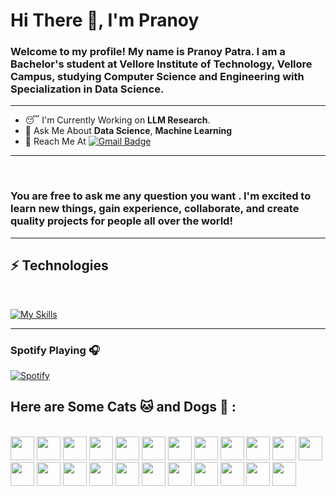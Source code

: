 <h1 align="left">Hi There 👋, I'm Pranoy</h1>
<h3 align="left">Welcome to my profile! My name is Pranoy Patra. I am a Bachelor's student at Vellore Institute of Technology, Vellore Campus, studying Computer Science and Engineering with Specialization in Data Science. </h3>

<hr/>

- 😴 I'm Currently Working on **LLM Research**.
- 💬 Ask Me About **Data Science**, **Machine Learning**
- 📧 Reach Me At [![Gmail Badge](https://img.shields.io/badge/-antrang6112-c14438?style=flat&logo=Gmail&logoColor=white&link=mailto:patrapranoy1@gmail.com)](mailto:patrapranoy1@gmail.com)

<hr />

<p align="left">

<br/>

<h3 align="left"> You are free to ask me any question you want . I'm excited to learn new things, gain experience, collaborate, and create quality projects for people all over the world! </h3>

<hr/>

## ⚡ Technologies

<br/>

[![My Skills](https://skillicons.dev/icons?i=py,azure,r,tensorflow,html,css,git,mysql,vscode,flask,figma)](https://skillicons.dev)


<hr/>

### Spotify Playing 🎧

[![Spotify](https://spotify-github-readme.vercel.app/api/spotify)](https://open.spotify.com/collection/tracks)

<h2 align="left"> Here are Some Cats 🐱 and Dogs 🐶 : </h2>

<br/>

<div>
   <img src="catjam.gif" width="38" height="38"/>
   <img src="meow_attention.png" width="38" height="38"/>
   <img src="meow_party.gif" width="38" height="38"/>
   <img src="typingcat.gif" width="38" height="38"/>
   <img src="catjam.gif" width="38" height="38"/>
   <img src="meow_fat.gif" width="38" height="38"/>
   <img src="meow_party.gif" width="38" height="38"/>
   <img src="typingcat.gif" width="38" height="38"/>
   <img src="catjam.gif" width="38" height="38"/>
   <img src="confused_dog.gif" width="38" height="38"/>
   <img src="friday_dog.gif" width="38" height="38"/>
   <img src="cool-doge.gif" width="38" height="38"/>
   <img src="catjam.gif" width="38" height="38"/>
   <img src="typingcat.gif" width="38" height="38"/>
   <img src="confused_dog.gif" width="38" height="38"/>
   <img src="meow_attention.png" width="38" height="38"/>
   <img src="catjam.gif" width="38" height="38"/>
   <img src="typingcat.gif" width="38" height="38"/>
   <img src="cool-doge.gif" width="38" height="38"/>
   <img src="friday_dog.gif" width="38" height="38"/>
   <img src="catjam.gif" width="38" height="38"/>
   <img src="meow_fat.gif" width="38" height="38"/>
   <img src="friday_dog.gif" width="38" height="38"/>
</div>


